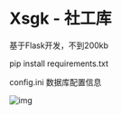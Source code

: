 # Xsgk - 社工库

基于Flask开发，不到200kb

pip install requirements.txt

config.ini  数据库配置信息

![img](https://github.com/hackxc/Xsgk/blob/master/demo.png)
